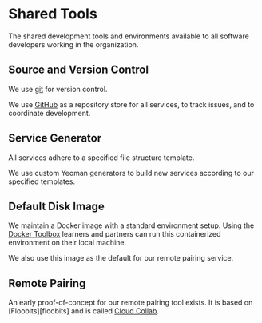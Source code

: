 # Shared Tools

The shared development tools and environments available to all software developers working in the organization.

## Source and Version Control

We use [git][git] for version control.

We use [GitHub][github] as a repository store for all services, to track issues, and to coordinate development.

## Service Generator

All services adhere to a specified file structure template.

We use custom Yeoman generators to build new services according to our specified templates.

## Default Disk Image

We maintain a Docker image with a standard environment setup. Using the [Docker Toolbox][docker-toolbox] learners and partners can run this containerized environment on their local machine.

We also use this image as the default for our remote pairing service.

## Remote Pairing

An early proof-of-concept for our remote pairing tool exists. It is based on [Floobits][floobits] and is called [Cloud Collab][cloud-collab].

<!-- references -->

[docker-toolbox]:https://www.docker.com/docker-toolbox
[git]:https://git-scm.com/
[github]:https://github.com/
[cloud-collab]:[https://github.com/LearnersGuild/cloud-collab-docker]
